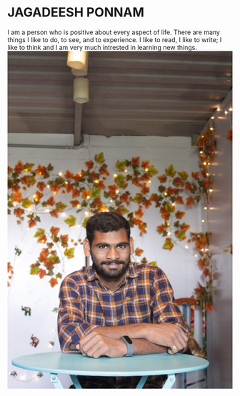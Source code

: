 # JAGADEESH PONNAM
I am a person who is positive about every aspect of life. There are many things I like to do, to see, and to experience. I like to read, I like to write; I like to think and I am very much intrested in learning new things.
![my photo](https://github.com/Jagadeeshponnam/assignment2-ponnam/blob/992e4f5623c653f4688bdba591cba762f2d2452b/JAGADEESH.jpeg)